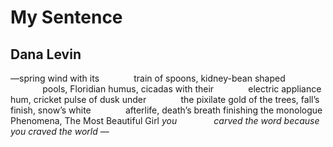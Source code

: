 # My Sentence
## Dana Levin
—spring wind with its
             train of spoons,
kidney-bean shaped
             pools, Floridian
humus, cicadas with their
             electric appliance hum, cricket
pulse of dusk under
             the pixilate gold of the trees, fall’s
finish, snow’s white
             afterlife, death’s breath
finishing the monologue Phenomena, The Most Beautiful Girl _you_
              _carved the word because you craved the world_ —